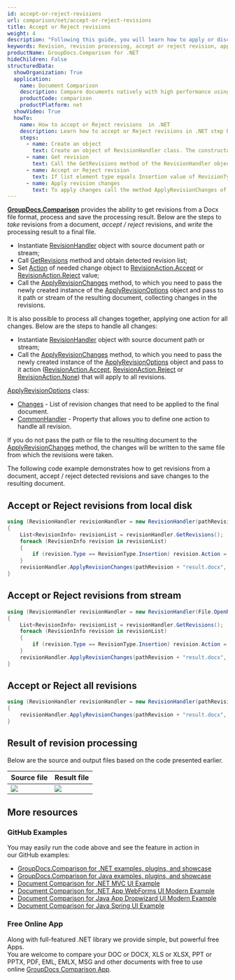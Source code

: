 ```yaml
---
id: accept-or-reject-revisions
url: comparison/net/accept-or-reject-revisions
title: Accept or Reject revisions 
weight: 4
description: "Following this guide, you will learn how to apply or discard revisions found during document comparison using built-in Microsoft Word functionality."
keywords: Revision, revision processing, accept or reject revision, apply change for revision
productName: GroupDocs.Comparison for .NET
hideChildren: False
structuredData:
  showOrganization: True
  application:    
    name: Document Comparison   
    description: Compare documents natively with high performance using C# language and GroupDocs.Comparison for .NET
    productCode: comparison
    productPlatform: net
  showVideo: True
  howTo:
    name: How to accept or Reject revisions  in .NET 
    description: Learn how to accept or Reject revisions in .NET step by step
    steps:
      - name: Create an object 
        text: Create an object of RevisionHandler class. The constructor takes the revision path or the revision file stream.
      - name: Get revision
        text: Call the GetRevisions method of the RevisionHandler object and asign the value to RevisionInfo list.
      - name: Accept or Reject revision
        text: If list element type equals Insertion value of RevisionType enum then Accept value of the RevisionAction enum asign to Action field of the element.
      - name: Apply revision changes
        text: To apply changes call the method ApplyRevisionChanges of the RevisionHandler object. The method takes a file path parameter of the resulting file and object of ApplyRevisionOptions class which should contains a Changes field initialised by RevisionInfo list.
---
```

**[GroupDocs.Comparison](https://products.groupdocs.com/comparison/net)** provides the ability to get revisions from a Docx file format, process and save the processing result.
Below are the steps to *take* revisions from a document, *accept / reject* revisions, and *write* the processing result to a final file.

*   Instantiate [RevisionHandler](https://apireference.groupdocs.com/comparison/net/groupdocs.comparison.words.revision/revisionhandler) object with source document path or stream;
*   Call [GetRevisions](https://apireference.groupdocs.com/comparison/net/groupdocs.comparison.words.revision/revisionhandler/methods/getrevisions) method and obtain detected revision list;
*   Set [Action](https://apireference.groupdocs.com/comparison/net/groupdocs.comparison.words.revision/revisioninfo/properties/action) of needed change object to [RevisionAction.Accept](https://apireference.groupdocs.com/comparison/net/groupdocs.comparison.words.revision/revisionaction) or [RevisionAction.Reject](https://apireference.groupdocs.com/comparison/net/groupdocs.comparison.words.revision/revisionaction) value;
*   Call the [ApplyRevisionChanges](https://apireference.groupdocs.com/comparison/net/groupdocs.comparison.words.revision/revisionhandler/methods/applyrevisionchanges/index)  method, to which you need to pass the newly created instance of the [ApplyRevisionOptions](https://apireference.groupdocs.com/comparison/net/groupdocs.comparison.words.revision/applyrevisionoptions) object and pass to it path or stream of the resulting document, collecting changes in the revisions.

It is also possible to process all changes together, applying one action for all changes. Below are the steps to handle all changes:
*   Instantiate [RevisionHandler](https://apireference.groupdocs.com/comparison/net/groupdocs.comparison.words.revision/revisionhandler) object with source document path or stream;
*   Call the [ApplyRevisionChanges](https://apireference.groupdocs.com/comparison/net/groupdocs.comparison.words.revision/revisionhandler/methods/applyrevisionchanges/index) method, to which you need to pass the newly created instance of the [ApplyRevisionOptions](https://apireference.groupdocs.com/comparison/net/groupdocs.comparison.words.revision/applyrevisionoptions) object and pass to it action ([RevisionAction.Accept](https://apireference.groupdocs.com/comparison/net/groupdocs.comparison.words.revision/revisionaction), [RevisionAction.Reject](https://apireference.groupdocs.com/comparison/net/groupdocs.comparison.words.revision/revisionaction) or [RevisionAction.None](https://apireference.groupdocs.com/comparison/net/groupdocs.comparison.words.revision/revisionaction)) that will apply to all revisions.

[ApplyRevisionOptions](https://apireference.groupdocs.com/comparison/net/groupdocs.comparison.words.revision/applyrevisionoptions) class:
*   [Changes](https://apireference.groupdocs.com/comparison/net/groupdocs.comparison.words.revision/applyrevisionoptions/properties/changes) - List of revision changes that need to be applied to the final document.
*   [CommonHandler](https://apireference.groupdocs.com/comparison/net/groupdocs.comparison.words.revision/applyrevisionoptions/fields/commonhandler) - Property that allows you to define one action to handle all revision.

If you do not pass the path or file to the resulting document to the [ApplyRevisionChanges](https://apireference.groupdocs.com/comparison/net/groupdocs.comparison.words.revision/revisionhandler/methods/applyrevisionchanges) method, the changes will be written to the same file from which the revisions were taken.

The following code example demonstrates how to get revisions from a document, accept / reject detected revisions and save changes to the resulting document.

## Accept or Reject revisions from local disk

```csharp
using (RevisionHandler revisionHandler = new RevisionHandler(pathRevision + "Document_with_revision.docx"))
{
    List<RevisionInfo> revisionList = revisionHandler.GetRevisions();
    foreach (RevisionInfo revision in revisionList)
    {
        if (revision.Type == RevisionType.Insertion) revision.Action = RevisionAction.Accept;
    }
    revisionHandler.ApplyRevisionChanges(pathRevision + "result.docx", new ApplyRevisionOptions() { Changes = revisionList });
}
```

## Accept or Reject revisions from stream

```csharp
using (RevisionHandler revisionHandler = new RevisionHandler(File.OpenRead("Document_with_revision.docx")))
{
    List<RevisionInfo> revisionList = revisionHandler.GetRevisions();
    foreach (RevisionInfo revision in revisionList)
    {
        if (revision.Type == RevisionType.Insertion) revision.Action = RevisionAction.Accept;
    }
    revisionHandler.ApplyRevisionChanges(pathRevision + "result.docx", new ApplyRevisionOptions() { Changes = revisionList });
}
```

## Accept or Reject all revisions

```csharp
using (RevisionHandler revisionHandler = new RevisionHandler(pathRevision + "Document_with_revision.docx"))
{
	revisionHandler.ApplyRevisionChanges(pathRevision + "result.docx", new ApplyRevisionOptions() { CommonHandler = RevisionAction.Accept });
}
```

## Result of revision processing
Below are the source and output files based on the code presented earlier.

| Source file | Result  file |
| --- | --- |
| ![](/comparison/net/images/revision-file.png) | ![](/comparison/net/images/result-revision-file.png) |

## More resources
### GitHub Examples
You may easily run the code above and see the feature in action in our GitHub examples:
*   [GroupDocs.Comparison for .NET examples, plugins, and showcase](https://github.com/groupdocs-comparison/GroupDocs.Comparison-for-.NET)
*   [GroupDocs.Comparison for Java examples, plugins, and showcase](https://github.com/groupdocs-comparison/GroupDocs.Comparison-for-Java)
*   [Document Comparison for .NET MVC UI Example](https://github.com/groupdocs-comparison/GroupDocs.Comparison-for-.NET-MVC)
*   [Document Comparison for .NET App WebForms UI Modern Example](https://github.com/groupdocs-comparison/GroupDocs.Comparison-for-.NET-WebForms)
*   [Document Comparison for Java App Dropwizard UI Modern Example](https://github.com/groupdocs-comparison/GroupDocs.Comparison-for-Java-Dropwizard)
*   [Document Comparison for Java Spring UI Example](https://github.com/groupdocs-comparison/GroupDocs.Comparison-for-Java-Spring)
    
### Free Online App
Along with full-featured .NET library we provide simple, but powerful free Apps.  
You are welcome to compare your DOC or DOCX, XLS or XLSX, PPT or PPTX, PDF, EML, EMLX, MSG and other documents with free to use online [GroupDocs Comparison App](https://products.groupdocs.app/comparison).
